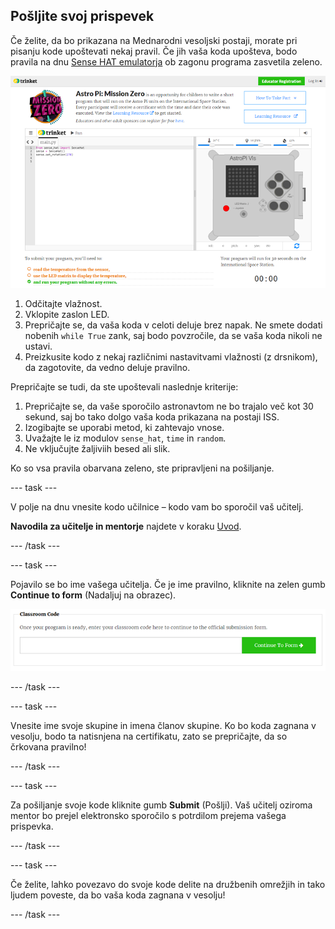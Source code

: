 ## Pošljite svoj prispevek

Če želite, da bo prikazana na Mednarodni vesoljski postaji, morate pri pisanju kode upoštevati nekaj pravil. Če jih vaša koda upošteva, bodo pravila na dnu [Sense HAT emulatorja](https://trinket.io/mission-zero) ob zagonu programa zasvetila zeleno.

![A screenshot of the Mission Zero Trinket pages showing the submission button and the criteria checks on the left. The top two ("read humidity" and "use the LEDs") are in orange text, the bottom one ("runs without any errors") is green ](images/validation.png)

1. Odčitajte vlažnost.
1. Vklopite zaslon LED.
1. Prepričajte se, da vaša koda v celoti deluje brez napak. Ne smete dodati nobenih `while True` zank, saj bodo povzročile, da se vaša koda nikoli ne ustavi.
1. Preizkusite kodo z nekaj različnimi nastavitvami vlažnosti (z drsnikom), da zagotovite, da vedno deluje pravilno.

Prepričajte se tudi, da ste upoštevali naslednje kriterije:

1. Prepričajte se, da vaše sporočilo astronavtom ne bo trajalo več kot 30 sekund, saj bo tako dolgo vaša koda prikazana na postaji ISS.
1. Izogibajte se uporabi metod, ki zahtevajo vnose.
1. Uvažajte le iz modulov `sense_hat`, `time` in `random`.
1. Ne vključujte žaljiviih besed ali slik.

Ko so vsa pravila obarvana zeleno, ste pripravljeni na pošiljanje.

--- task ---

V polje na dnu vnesite kodo učilnice – kodo vam bo sporočil vaš učitelj.

**Navodila za učitelje in mentorje** najdete v koraku [Uvod](https://projects.raspberrypi.org/en/projects/astro-pi-mission-zero/1).

--- /task ---

--- task ---

Pojavilo se bo ime vašega učitelja. Če je ime pravilno, kliknite na zelen gumb **Continue to form** (Nadaljuj na obrazec).

![Nadaljuj na obrazec](images/continue-to-form.png)

--- /task ---

--- task ---

Vnesite ime svoje skupine in imena članov skupine. Ko bo koda zagnana v vesolju, bodo ta natisnjena na certifikatu, zato se prepričajte, da so črkovana pravilno!

--- /task ---

--- task ---

Za pošiljanje svoje kode kliknite gumb **Submit** (Pošlji). Vaš učitelj oziroma mentor bo prejel elektronsko sporočilo s potrdilom prejema vašega prispevka.

--- /task ---

--- task ---

Če želite, lahko povezavo do svoje kode delite na družbenih omrežjih in tako ljudem poveste, da bo vaša koda zagnana v vesolju!

--- /task ---
